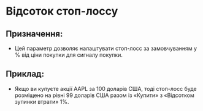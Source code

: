 # **Відсоток стоп-лоссу**

## Призначення: 

- Цей параметр дозволяє налаштувати стоп-лосс за замовчуванням у % від ціни покупки для сигналу покупки.

## Приклад:

- Якщо ви купуєте акції AAPL за 100 доларів США, тоді стоп-лосс буде розміщено на рівні 99 доларів США разом із «Купити» з «Відсотком зупинки втрати» 1%.
